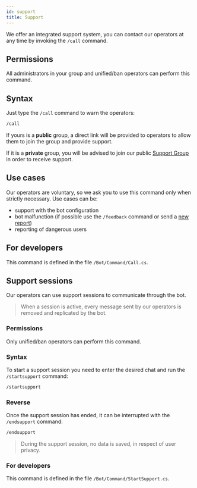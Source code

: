 ```yaml
---
id: support
title: Support
---
```


We offer an integrated support system, you can contact our operators at any time by invoking the `/call` command.

## Permissions
All administrators in your group and unified/ban operators can perform this command.

## Syntax
Just type the `/call` command to warn the operators:

```bash
/call
```

If yours is a **public** group, a direct link will be provided to operators to allow them to join the group and 
provide support.

If it is a **private** group, you will be advised to join our public [Support Group](https://t.me/unifiedban_group) 
in order to receive support.

## Use cases
Our operators are voluntary, so we ask you to use this command only when strictly necessary. Use cases can be:

- support with the bot configuration
- bot malfunction (if possible use the `/feedback` command or send a [new report](docs/bug))
- reporting of dangerous users

## For developers
This command is defined in the file `/Bot/Command/Call.cs`.

## Support sessions
Our operators can use support sessions to communicate through the bot.

> When a session is active, every message sent by our operators is removed and replicated by the bot.

### Permissions
Only unified/ban operators can perform this command.

### Syntax
To start a support session you need to enter the desired chat and run the `/startsupport` command:

```bash
/startsupport
```

### Reverse
Once the support session has ended, it can be interrupted with the `/endsupport` command:

```bash
/endsupport
```

> During the support session, no data is saved, in respect of user privacy.

### For developers

This command is defined in the file `/Bot/Command/StartSupport.cs`.
